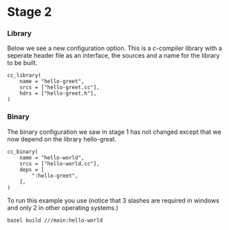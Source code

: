 # Stage 2

### Library

Below we see a new configuration option. This is a c-compiler library with a seperate header file as an interface, the sources and a name for the library to be built.
```
cc_library(
    name = "hello-greet",
    srcs = ["hello-greet.cc"],
    hdrs = ["hello-greet.h"],
)
```

### Binary

The binary configuration we saw in stage 1 has not changed except that we now depend on the library hello-great.
```
cc_binary(
    name = "hello-world",
    srcs = ["hello-world.cc"],
    deps = [
        ":hello-greet",
    ],
)
```

To run this example you use (notice that 3 slashes are required in windows and only 2 in other operating systems.)
```
bazel build ///main:hello-world
```
